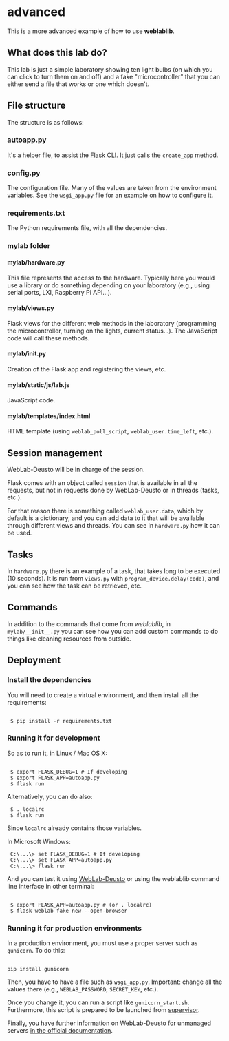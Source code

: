 # advanced

This is a more advanced example of how to use **weblablib**.

## What does this lab do?

This lab is just a simple laboratory showing ten light bulbs (on which you can click to turn them on and off) and a fake "microcontroller" that you can either send a file that works or one which doesn't.

## File structure

The structure is as follows:

### autoapp.py

It's a helper file, to assist the [Flask CLI](http://flask.pocoo.org/docs/0.12/cli). It just calls the `create_app` method.

### config.py

The configuration file. Many of the values are taken from the environment variables. See the `wsgi_app.py` file for an example on how to configure it.

### requirements.txt

The Python requirements file, with all the dependencies.

### mylab folder

#### mylab/hardware.py

This file represents the access to the hardware. Typically here you would use a library or do something depending on your laboratory (e.g., using serial ports, LXI, Raspberry Pi API...).

#### mylab/views.py

Flask views for the different web methods in the laboratory (programming the microcontroller, turning on the lights, current status...). The JavaScript code will call these methods.

#### mylab/__init__.py

Creation of the Flask app and registering the views, etc.

#### mylab/static/js/lab.js

JavaScript code.

#### mylab/templates/index.html

HTML template (using `weblab_poll_script`, `weblab_user.time_left`, etc.).

## Session management

WebLab-Deusto will be in charge of the session.

Flask comes with an object called `session` that is available in all the requests, but not in requests done by WebLab-Deusto or in threads (tasks, etc.).

For that reason there is something called `weblab_user.data`, which by default is a dictionary, and you can add data to it that will be available through different views and threads. You can see in `hardware.py` how it can be used.

## Tasks

In `hardware.py` there is an example of a task, that takes long to be executed (10 seconds). It is run from `views.py` with `program_device.delay(code)`, and you can see how the task can be retrieved, etc.

## Commands

In addition to the commands that come from *weblablib*, in `mylab/__init__.py` you can see how you can add custom commands to do things like cleaning resources from outside.

## Deployment

### Install the dependencies

You will need to create a virtual environment, and then install all the requirements:

```shell

 $ pip install -r requirements.txt
```

### Running it for development

So as to run it, in Linux / Mac OS X:

```shell

 $ export FLASK_DEBUG=1 # If developing
 $ export FLASK_APP=autoapp.py
 $ flask run

```

Alternatively, you can do also:
```shell
 $ . localrc
 $ flask run
```

Since ``localrc`` already contains those variables.

In Microsoft Windows:
```shell
 C:\...\> set FLASK_DEBUG=1 # If developing
 C:\...\> set FLASK_APP=autoapp.py
 C:\...\> flask run
```

And you can test it using [WebLab-Deusto](https://weblabdeusto.readthedocs.org) or using the weblablib command line interface in other terminal:

```shell

 $ export FLASK_APP=autoapp.py # (or . localrc)
 $ flask weblab fake new --open-browser
```

### Running it for production environments

In a production environment, you must use a proper server such as `gunicorn`. To do this:

```shell

pip install gunicorn

```

Then, you have to have a file such as `wsgi_app.py`. Important: change all the values there (e.g., `WEBLAB_PASSWORD`, `SECRET_KEY`, etc.).

Once you change it, you can run a script like `gunicorn_start.sh`. Furthermore, this script is prepared to be launched from [supervisor](http://supervisord.org/).

Finally, you have further information on WebLab-Deusto for unmanaged servers [in the official documentation](http://weblabdeusto.readthedocs.io/en/latest/#remote-laboratory-development-and-management).

